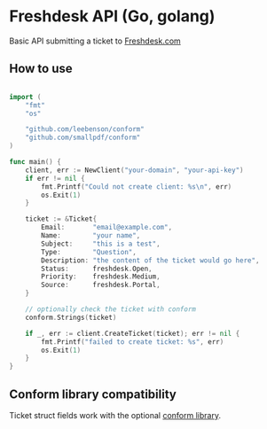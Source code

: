 # Freshdesk API (Go, golang)

Basic API submitting a ticket to [Freshdesk.com](https://freshdesk.com)

## How to use

```go

import (
	"fmt"
	"os"

	"github.com/leebenson/conform"
	"github.com/smallpdf/conform"
)

func main() {
	client, err := NewClient("your-domain", "your-api-key")
	if err != nil {
		fmt.Printf("Could not create client: %s\n", err)
		os.Exit(1)
	}

	ticket := &Ticket{
		Email:       "email@example.com",
		Name:        "your name",
		Subject:     "this is a test",
		Type:        "Question",
		Description: "the content of the ticket would go here",
		Status:      freshdesk.Open,
		Priority:    freshdesk.Medium,
		Source:      freshdesk.Portal,
	}

	// optionally check the ticket with conform
	conform.Strings(ticket)

	if _, err := client.CreateTicket(ticket); err != nil {
		fmt.Printf("failed to create ticket: %s", err)
		os.Exit(1)
	}
}

```

## Conform library compatibility

Ticket struct fields work with the optional [conform library](https://github.com/leebenson/conform).
